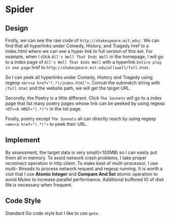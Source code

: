 # Spider

## Design

Firstly, we can see the raw code of `http://shakespeare.mit.edu/`. We can find that all hyperlinks under
Comedy, History, and Tragedy href to a index.html where we can see a hyper link to full version of this
set. For example, when I click `All's Well That Ends Well` in the homepage, I will go to a index page of
`All's Well That Ends Well` with a hyperlink `Entire play in one page` href to `http://shakespeare.mit.edu/allswell/full.html`.

So I can peek all hyperlinks under Comedy, History and Tragedy using regexp `<br><a href="(.*)/index.html">`.
Concat the submatch string with `/full.html` and the website path, we will get the target URL.

Secondly, the Poetry is a little different. Click `The Sonnets` will go to a index page that list many poetry
 pages whose link can be peeked by using regexp `<DT><A HREF="(.*)">` in the list page.

Finally, poetry except `The Sonnets` all can directly reach by using regexp `<em><a href="(.*)">` to peek their
 URL.

## Implement

By assessment, the target data is very small(<100MB) so I can easily put them all in memory. To avoid network
crash problems, I take proper reconnect operation in http client. To make best of multi-processor, I use multi-
threads to process network request and regexp running. It is worth a visit that I use **Atomic Integer** and
**Compare And Set** atomic operation to avoid Mutex to increase parallel performance. Additional buffered IO of
 disk file is necessary when frequent.

## Code Style

Standard Go code style but I like to use `goto`.